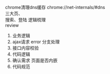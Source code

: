 chrome清理dns缓存 chrome://net-internals/#dns  
三大页、  
搜索、登陆 
逻辑梳理  
review
1. 业务逻辑
2. ajax请求 error 分支处理
3. 接口内容校验
4. 代码逻辑
5. 确认需求 页面是否内嵌
6. 代码规范
